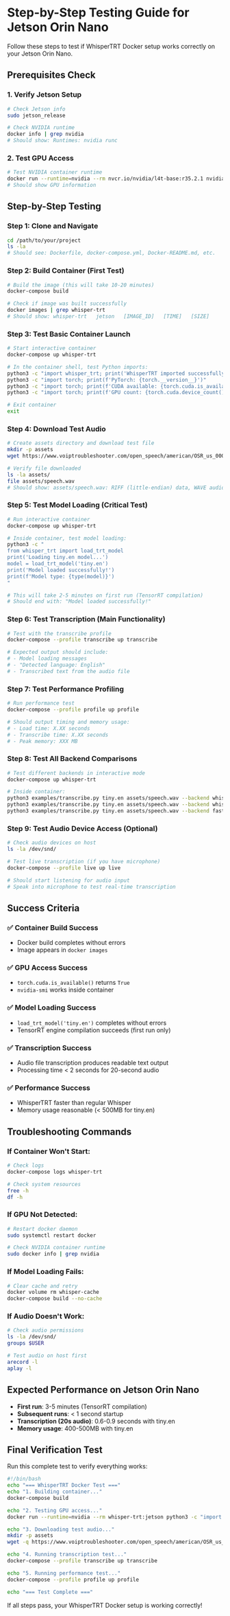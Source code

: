 # Step-by-Step Testing Guide for Jetson Orin Nano

Follow these steps to test if WhisperTRT Docker setup works correctly on your Jetson Orin Nano.

## Prerequisites Check

### 1. Verify Jetson Setup
```bash
# Check Jetson info
sudo jetson_release

# Check NVIDIA runtime
docker info | grep nvidia
# Should show: Runtimes: nvidia runc
```

### 2. Test GPU Access
```bash
# Test NVIDIA container runtime
docker run --runtime=nvidia --rm nvcr.io/nvidia/l4t-base:r35.2.1 nvidia-smi
# Should show GPU information
```

## Step-by-Step Testing

### Step 1: Clone and Navigate
```bash
cd /path/to/your/project
ls -la
# Should see: Dockerfile, docker-compose.yml, Docker-README.md, etc.
```

### Step 2: Build Container (First Test)
```bash
# Build the image (this will take 10-20 minutes)
docker-compose build

# Check if image was built successfully
docker images | grep whisper-trt
# Should show: whisper-trt   jetson   [IMAGE_ID]   [TIME]   [SIZE]
```

### Step 3: Test Basic Container Launch
```bash
# Start interactive container
docker-compose up whisper-trt

# In the container shell, test Python imports:
python3 -c "import whisper_trt; print('WhisperTRT imported successfully')"
python3 -c "import torch; print(f'PyTorch: {torch.__version__}')"
python3 -c "import torch; print(f'CUDA available: {torch.cuda.is_available()}')"
python3 -c "import torch; print(f'GPU count: {torch.cuda.device_count()}')"

# Exit container
exit
```

### Step 4: Download Test Audio
```bash
# Create assets directory and download test file
mkdir -p assets
wget https://www.voiptroubleshooter.com/open_speech/american/OSR_us_000_0010_8k.wav -O assets/speech.wav

# Verify file downloaded
ls -la assets/
file assets/speech.wav
# Should show: assets/speech.wav: RIFF (little-endian) data, WAVE audio
```

### Step 5: Test Model Loading (Critical Test)
```bash
# Run interactive container
docker-compose up whisper-trt

# Inside container, test model loading:
python3 -c "
from whisper_trt import load_trt_model
print('Loading tiny.en model...')
model = load_trt_model('tiny.en')
print('Model loaded successfully!')
print(f'Model type: {type(model)}')
"

# This will take 2-5 minutes on first run (TensorRT compilation)
# Should end with: "Model loaded successfully!"
```

### Step 6: Test Transcription (Main Functionality)
```bash
# Test with the transcribe profile
docker-compose --profile transcribe up transcribe

# Expected output should include:
# - Model loading messages
# - "Detected language: English"
# - Transcribed text from the audio file
```

### Step 7: Test Performance Profiling
```bash
# Run performance test
docker-compose --profile profile up profile

# Should output timing and memory usage:
# - Load time: X.XX seconds
# - Transcribe time: X.XX seconds  
# - Peak memory: XXX MB
```

### Step 8: Test All Backend Comparisons
```bash
# Test different backends in interactive mode
docker-compose up whisper-trt

# Inside container:
python3 examples/transcribe.py tiny.en assets/speech.wav --backend whisper_trt
python3 examples/transcribe.py tiny.en assets/speech.wav --backend whisper
python3 examples/transcribe.py tiny.en assets/speech.wav --backend faster_whisper
```

### Step 9: Test Audio Device Access (Optional)
```bash
# Check audio devices on host
ls -la /dev/snd/

# Test live transcription (if you have microphone)
docker-compose --profile live up live

# Should start listening for audio input
# Speak into microphone to test real-time transcription
```

## Success Criteria

### ✅ Container Build Success
- Docker build completes without errors
- Image appears in `docker images`

### ✅ GPU Access Success  
- `torch.cuda.is_available()` returns `True`
- `nvidia-smi` works inside container

### ✅ Model Loading Success
- `load_trt_model('tiny.en')` completes without errors
- TensorRT engine compilation succeeds (first run only)

### ✅ Transcription Success
- Audio file transcription produces readable text output
- Processing time < 2 seconds for 20-second audio

### ✅ Performance Success
- WhisperTRT faster than regular Whisper
- Memory usage reasonable (< 500MB for tiny.en)

## Troubleshooting Commands

### If Container Won't Start:
```bash
# Check logs
docker-compose logs whisper-trt

# Check system resources
free -h
df -h
```

### If GPU Not Detected:
```bash
# Restart docker daemon
sudo systemctl restart docker

# Check NVIDIA container runtime
sudo docker info | grep nvidia
```

### If Model Loading Fails:
```bash
# Clear cache and retry
docker volume rm whisper-cache
docker-compose build --no-cache
```

### If Audio Doesn't Work:
```bash
# Check audio permissions
ls -la /dev/snd/
groups $USER

# Test audio on host first
arecord -l
aplay -l
```

## Expected Performance on Jetson Orin Nano

- **First run**: 3-5 minutes (TensorRT compilation)
- **Subsequent runs**: < 1 second startup
- **Transcription (20s audio)**: 0.6-0.9 seconds with tiny.en
- **Memory usage**: 400-500MB with tiny.en

## Final Verification Test

Run this complete test to verify everything works:

```bash
#!/bin/bash
echo "=== WhisperTRT Docker Test ==="
echo "1. Building container..."
docker-compose build

echo "2. Testing GPU access..."
docker run --runtime=nvidia --rm whisper-trt:jetson python3 -c "import torch; print('CUDA:', torch.cuda.is_available())"

echo "3. Downloading test audio..."
mkdir -p assets
wget -q https://www.voiptroubleshooter.com/open_speech/american/OSR_us_000_0010_8k.wav -O assets/speech.wav

echo "4. Running transcription test..."
docker-compose --profile transcribe up transcribe

echo "5. Running performance test..."
docker-compose --profile profile up profile

echo "=== Test Complete ==="
```

If all steps pass, your WhisperTRT Docker setup is working correctly!